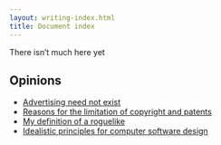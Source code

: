```yaml
---
layout: writing-index.html
title: Document index
---
```


<div id="outline">

There isn’t much here yet

</div>

<article>

# Opinions

- [Advertising need not exist](/writing/2024-advertising)
- [Reasons for the limitation of copyright and patents](/writing/2024-copyright)
- [My definition of a roguelike](/writing/2024-roguelike)
- [Idealistic principles for computer software design](/writing/2024-design)

</article>
